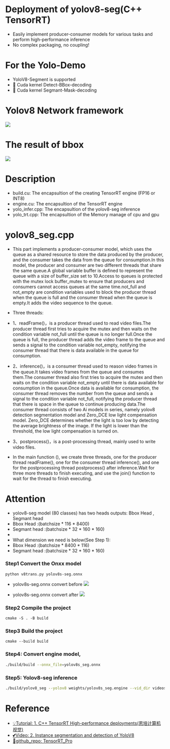 # Deployment of yolov8-seg(C++ TensorRT)
- Easily implement producer-consumer models for various tasks and perform high-performance inference
- No complex packaging, no coupling!

# For the Yolo-Demo
- YoloV8-Segment is supported
- 🚀 Cuda kernel Detect-BBox-decoding
- 🚀 Cuda kernel Segmant-Mask-decoding 

# Yolov8 Network framework
![](yolov8.png)

# The result of bbox
![](Result.jpg)

# Description
- build.cu: The encapsultion of the creating TensorRT engine (FP16 or INT8)
- engine.cu: The encapsultion of the TensorRT engine
- yolo_infer.cpp: The encapsultion of the yolov8-seg inference
- yolo_trt.cpp: The encapsultion of the Memory manage of cpu and gpu

# yolov8_seg.cpp

- This part implements a producer-consumer model, which uses the queue as a shared resource to store the data produced by the producer, and the consumer takes the data from the queue for consumption.In this model, the producer and consumer are two different threads that share the same queue.A global variable buffer is defined to represent the queue with a size of buffer_size set to 10.Access to queues is protected with the mutex lock buffer_mutex to ensure that producers and consumers cannot access queues at the same time.not_full and not_empty are condition variables used to block the producer thread when the queue is full and the consumer thread when the queue is empty.It adds the video sequence to the queue.

- Three threads:
- 1、readFrame()，is a producer thread used to read video files.The producer thread first tries to acquire the mutex and then waits on the condition variable not_full until the queue is no longer full.Once the queue is full, the producer thread adds the video frame to the queue and sends a signal to the condition variable not_empty, notifying the consumer thread that there is data available in the queue for consumption.
- 2、inference()，is a consumer thread used to reason video frames in the queue.It takes video frames from the queue and consumes them.The consumer thread also first tries to acquire the mutex and then waits on the condition variable not_empty until there is data available for consumption in the queue.Once data is available for consumption, the consumer thread removes the number from the queue and sends a signal to the condition variable not_full, notifying the producer thread that there is space in the queue to continue producing data.The consumer thread consists of two Ai models in series, namely yolov8 detection segmentation model and Zero_DCE low light compensation model. Zero_DCE determines whether the light is too low by detecting the average brightness of the image. If the light is lower than the threshold, the low light compensation is turned on.
- 3、postprocess()，is a post-processing thread, mainly used to write video files.

- In the main function (), we create three threads, one for the producer thread readFrame(), one for the consumer thread inference(), and one for the postprocessing thread postprocess() after inference.Wait for three more threads to finish executing, and use the join() function to wait for the thread to finish executing.

# Attention
- yolov8-seg model (80 classes) has two heads outputs: Bbox Head , Segmant head
- Bbox Head :(batchsize * 116 * 8400)
- Segmant head :(batchsize * 32 * 160 * 160)        
-
- What dimension we need is below(See Step 1):
- Bbox Head :(batchsize * 8400 * 116)
- Segmant head :(batchsize * 32 * 160 * 160) 

### Step1 Convert the Onxx model
`python v8trans.py yolov8s-seg.onnx`

- yolov8s-seg.onnx convert before
![](yolov8_seg_before.png)

- yolov8s-seg.onnx convert after
![](yolov8_seg_after.png)


### Step2 Compile the project
`cmake -S . -B build`
### Step3 Build the project
`cmake --build build`
### Step4: Convert engine model, 
```bash
./build/build --onnx_file=yolov8s_seg.onnx
```
### Step5: Yolov8-seg inference
```bash
./build/yolov8_seg --yolov8 weights/yolov8s_seg.engine --vid_dir videos/
```

# Reference
- [💡Tutorial: 1. C++ TensorRT High-performance deployments(恩培计算机视觉)](https://enpeicv.com/)
- [💕Video: 2. Instance segmentation and detection of YoloV8](https://www.bilibili.com/video/BV1SY4y1C7E2)
- [🌻github_repo: TensorRT_Pro](https://github.com/shouxieai/tensorRT_Pro)

